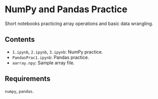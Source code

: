 # NumPy and Pandas Practice

Short notebooks practicing array operations and basic data wrangling.

## Contents
- `1.ipynb`, `2.ipynb`, `3.ipynb`: NumPy practice.
- `PandasPrac1.ipynb`: Pandas practice.
- `aarray.npy`: Sample array file.

## Requirements
`numpy`, `pandas`.
